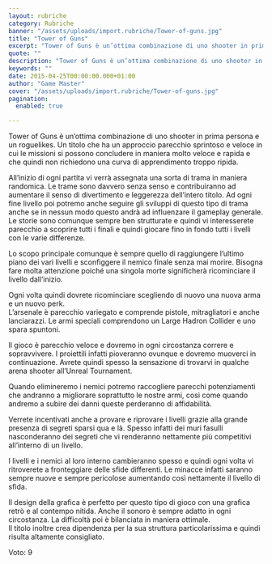 ```yaml
---
layout: rubriche
category: Rubriche
banner: "/assets/uploads/import.rubriche/Tower-of-guns.jpg"
title: "Tower of Guns"
excerpt: "Tower of Guns è un’ottima combinazione di uno shooter in prima persona e un roguelikes. Un titolo che ha un approccio parecchio sprintoso e veloce in cui le missioni si possono concludere in maniera molto veloce e rapida e che quindi non richiedono una curva di apprendimento troppo ripida. All’inizio di ogni partita vi verrà [&hellip"
quote: ""
description: "Tower of Guns è un’ottima combinazione di uno shooter in prima persona e un roguelikes. Un titolo che ha un approccio parecchio sprintoso e veloce in cui le missioni si possono concludere in maniera molto veloce e rapida e che quindi non richiedono una curva di apprendimento troppo ripida. All’inizio di ogni partita vi verrà [&hellip"
keywords: ""
date: 2015-04-25T00:00:00.000+01:00
author: "Game Master"
cover: "/assets/uploads/import.rubriche/Tower-of-guns.jpg"
pagination:
  enabled: true

---
```


[ ](https://hotmc.com/wp-content/uploads/2015/04/Tower-of-guns.jpg)

Tower of Guns è un’ottima combinazione di uno shooter in prima persona e un roguelikes. Un titolo che ha un approccio parecchio sprintoso e veloce in cui le missioni si possono concludere in maniera molto veloce e rapida e che quindi non richiedono una curva di apprendimento troppo ripida.

All’inizio di ogni partita vi verrà assegnata una sorta di trama in maniera randomica. Le trame sono davvero senza senso e contribuiranno ad aumentare il senso di divertimento e leggerezza dell’intero titolo. Ad ogni fine livello poi potremo anche seguire gli sviluppi di questo tipo di trama anche se in nessun modo questo andrà ad influenzare il gameplay generale. Le storie sono comunque sempre ben strutturate e quindi vi interesserete parecchio a scoprire tutti i finali e quindi giocare fino in fondo tutti i livelli con le varie differenze.

Lo scopo principale comunque è sempre quello di raggiungere l’ultimo piano dei vari livelli e sconfiggere il nemico finale senza mai morire. Bisogna fare molta attenzione poiché una singola morte significherà ricominciare il livello dall’inizio.

Ogni volta quindi dovrete ricominciare scegliendo di nuovo una nuova arma e un nuovo perk.  
L’arsenale è parecchio variegato e comprende pistole, mitragliatori e anche lanciarazzi. Le armi speciali comprendono un Large Hadron Collider e uno spara spuntoni.

Il gioco è parecchio veloce e dovremo in ogni circostanza correre e sopravvivere. I proiettili infatti pioveranno ovunque e dovremo muoverci in continuazione. Avrete quindi spesso la sensazione di trovarvi in qualche arena shooter all’Unreal Tournament.

Quando elimineremo i nemici potremo raccogliere parecchi potenziamenti che andranno a migliorare soprattutto le nostre armi, così come quando andremo a subire dei danni queste perderanno di affidabilità.

Verrete incentivati anche a provare e riprovare i livelli grazie alla grande presenza di segreti sparsi qua e là. Spesso infatti dei muri fasulli nasconderanno dei segreti che vi renderanno nettamente più competitivi all’interno di un livello.

I livelli e i nemici al loro interno cambieranno spesso e quindi ogni volta vi ritroverete a fronteggiare delle sfide differenti. Le minacce infatti saranno sempre nuove e sempre pericolose aumentando così nettamente il livello di sfida.

Il design della grafica è perfetto per questo tipo di gioco con una grafica retrò e al contempo nitida. Anche il sonoro è sempre adatto in ogni circostanza. La difficoltà poi è bilanciata in maniera ottimale.  
Il titolo inoltre crea dipendenza per la sua struttura particolarissima e quindi risulta altamente consigliato.

Voto: 9

[ ](https://hotmc.com/wp-content/uploads/2015/04/Tower-of-guns.jpg)
